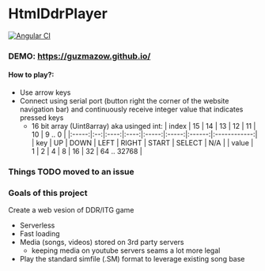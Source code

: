 # HtmlDdrPlayer

[![Angular CI](https://github.com/Guzmazow/HtmlDdrPlayer/actions/workflows/angular.yml/badge.svg)](https://github.com/Guzmazow/HtmlDdrPlayer/actions/workflows/angular.yml)

### DEMO: https://guzmazow.github.io/
#### How to play?:
- Use arrow keys
- Connect using serial port (button right the corner of the website navigation bar) and continuously receive integer value that indicates pressed keys
  - 16 bit array (Uint8array) aka usinged int:
    | index | 15 |  14  |  13  |   12  |   11  |   10   |    9 .. 0    |
    |:-----:|:--:|:----:|:----:|:-----:|:-----:|:------:|:------------:|
    |  key  | UP | DOWN | LEFT | RIGHT | START | SELECT |      N/A     |
    | value |  1 |   2  |   4  |   8   |   16  |   32   |  64 .. 32768 |
### Things TODO moved to an issue

### Goals of this project
Create a web vesion of DDR/ITG game
- Serverless
- Fast loading
- Media (songs, videos) stored on 3rd party servers
  - keeping media on youtube servers seams a lot more legal
- Play the standard simfile (.SM) format to leverage existing song base

